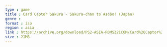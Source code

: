 ```yaml
---
type : game
title : Card Captor Sakura - Sakura-chan to Asobo! (Japan)
genre : 
format : iso
region : asia
link : https://archive.org/download/PS2-ASIA-ROMS321COM/Card%20Captor%20Sakura%20-%20Sakura-chan%20to%20Asobo%21%20%28Japan%29.7z
size : 21MB
---
```

